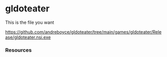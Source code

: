 # gldoteater

This is the file you want

https://github.com/andreboyce/gldoteater/tree/main/games/gldoteater/Release/gldoteater.nsi.exe

### Resources


